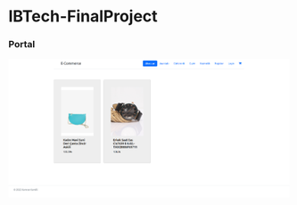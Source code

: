 # IBTech-FinalProject

### Portal
![alt text](https://github.com/kamrankamilli/IBTech-FinalProject/blob/main/ScreenShots/AksesuarProductList.png)

